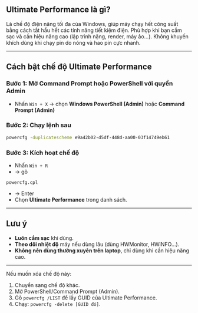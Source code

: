 ## **Ultimate Performance là gì?**
Là chế độ điện năng tối đa của Windows, giúp máy chạy hết công suất bằng cách tắt hầu hết các tính năng tiết kiệm điện. Phù hợp khi bạn cắm sạc và cần hiệu năng cao (lập trình nặng, render, máy ảo...). Không khuyến khích dùng khi chạy pin do nóng và hao pin cực nhanh.

---

## **Cách bật chế độ Ultimate Performance**

### **Bước 1: Mở Command Prompt hoặc PowerShell với quyền Admin**
- Nhấn `Win + X` → chọn **Windows PowerShell (Admin)** hoặc **Command Prompt (Admin)**

### **Bước 2: Chạy lệnh sau**
```bash
powercfg -duplicatescheme e9a42b02-d5df-448d-aa00-03f14749eb61
```

### **Bước 3: Kích hoạt chế độ**
- Nhấn `Win + R` 
- → gõ
```
powercfg.cpl
```
- → Enter
- Chọn **Ultimate Performance** trong danh sách.

---

## **Lưu ý**
- **Luôn cắm sạc** khi dùng.
- **Theo dõi nhiệt độ** máy nếu dùng lâu (dùng HWMonitor, HWiNFO...).
- **Không nên dùng thường xuyên trên laptop**, chỉ dùng khi cần hiệu năng cao.

---

Nếu muốn xóa chế độ này:
1. Chuyển sang chế độ khác.
2. Mở PowerShell/Command Prompt (Admin).
3. Gõ `powercfg /LIST` để lấy GUID của Ultimate Performance.
4. Chạy: `powercfg -delete [GUID đó]`.